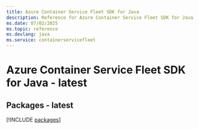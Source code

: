 ```yaml
---
title: Azure Container Service Fleet SDK for Java
description: Reference for Azure Container Service Fleet SDK for Java
ms.date: 07/02/2025
ms.topic: reference
ms.devlang: java
ms.service: containerservicefleet
---
```

# Azure Container Service Fleet SDK for Java - latest
## Packages - latest
[!INCLUDE [packages](container-service-fleet-index.md)]